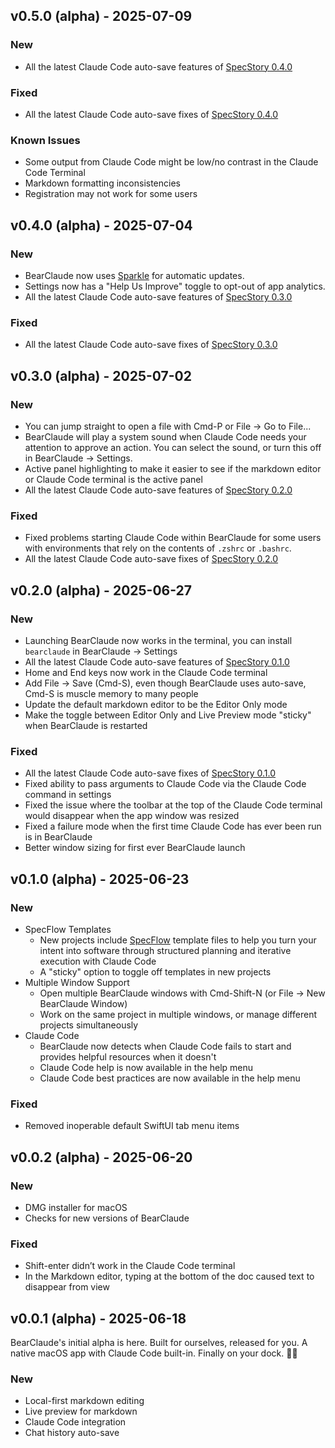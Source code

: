 ## v0.5.0 (alpha) - 2025-07-09

### New

- All the latest Claude Code auto-save features of [SpecStory 0.4.0](https://github.com/specstoryai/getspecstory/releases/tag/v0.4.0)

### Fixed

- All the latest Claude Code auto-save fixes of [SpecStory 0.4.0](https://github.com/specstoryai/getspecstory/releases/tag/v0.4.0)

### Known Issues 

- Some output from Claude Code might be low/no contrast in the Claude Code Terminal 
- Markdown formatting inconsistencies
- Registration may not work for some users


## v0.4.0 (alpha) - 2025-07-04

### New

- BearClaude now uses [Sparkle](https://sparkle-project.org/) for automatic updates.
- Settings now has a "Help Us Improve" toggle to opt-out of app analytics.
- All the latest Claude Code auto-save features of [SpecStory 0.3.0](https://github.com/specstoryai/getspecstory/releases/tag/v0.3.0)

### Fixed

- All the latest Claude Code auto-save fixes of [SpecStory 0.3.0](https://github.com/specstoryai/getspecstory/releases/tag/v0.3.0)


## v0.3.0 (alpha) - 2025-07-02

### New

- You can jump straight to open a file with Cmd-P or File → Go to File...
- BearClaude will play a system sound when Claude Code needs your attention to approve an action. You can select the sound, or turn this off in BearClaude → Settings.
- Active panel highlighting to make it easier to see if the markdown editor or Claude Code terminal is the active panel
- All the latest Claude Code auto-save features of [SpecStory 0.2.0](https://github.com/specstoryai/getspecstory/releases/tag/v0.2.0)

### Fixed

- Fixed problems starting Claude Code within BearClaude for some users with environments that rely on the contents of `.zshrc` or `.bashrc`.
- All the latest Claude Code auto-save fixes of [SpecStory 0.2.0](https://github.com/specstoryai/getspecstory/releases/tag/v0.2.0)


## v0.2.0 (alpha) - 2025-06-27

### New

- Launching BearClaude now works in the terminal, you can install `bearclaude` in BearClaude → Settings
- All the latest Claude Code auto-save features of [SpecStory 0.1.0](https://github.com/specstoryai/getspecstory/releases/tag/v0.1.0)
- Home and End keys now work in the Claude Code terminal
- Add File → Save (Cmd-S), even though BearClaude uses auto-save, Cmd-S is muscle memory to many people
- Update the default markdown editor to be the Editor Only mode
- Make the toggle between Editor Only and Live Preview mode "sticky" when BearClaude is restarted

### Fixed

- All the latest Claude Code auto-save fixes of [SpecStory 0.1.0](https://github.com/specstoryai/getspecstory/releases/tag/v0.1.0)
- Fixed ability to pass arguments to Claude Code via the Claude Code command in settings
- Fixed the issue where the toolbar at the top of the Claude Code terminal would disappear when the app window was resized
- Fixed a failure mode when the first time Claude Code has ever been run is in BearClaude
- Better window sizing for first ever BearClaude launch
 

## v0.1.0 (alpha) - 2025-06-23

### New

- SpecFlow Templates
  - New projects include [SpecFlow](https://www.specflow.com/) template files to help you turn your intent into software through structured planning and iterative execution with Claude Code
  - A "sticky" option to toggle off templates in new projects
- Multiple Window Support
  - Open multiple BearClaude windows with Cmd-Shift-N (or File → New BearClaude Window)
  - Work on the same project in multiple windows, or manage different projects simultaneously
- Claude Code
  - BearClaude now detects when Claude Code fails to start and provides helpful resources when it doesn't
  - Claude Code help is now available in the help menu
  - Claude Code best practices are now available in the help menu

### Fixed

- Removed inoperable default SwiftUI tab menu items


## v0.0.2 (alpha) - 2025-06-20

### New

- DMG installer for macOS
- Checks for new versions of BearClaude

### Fixed

- Shift-enter didn’t work in the Claude Code terminal
- In the Markdown editor, typing at the bottom of the doc caused text to disappear from view


## v0.0.1 (alpha) - 2025-06-18

BearClaude's initial alpha is here. Built for ourselves, released for you. A native macOS app with Claude Code built-in. Finally on your dock. 🐻✨

### New

- Local-first markdown editing
- Live preview for markdown
- Claude Code integration
- Chat history auto-save
